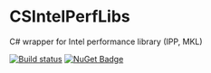 # CSIntelPerfLibs
C# wrapper for Intel performance library (IPP, MKL)

[![Build status](https://ci.appveyor.com/api/projects/status/1o92ad6ty9278i7j?svg=true)](https://ci.appveyor.com/project/yhbyhb/csintelperflibs)
[![NuGet Badge](https://buildstats.info/nuget/CSIntelPerfLibs)](https://www.nuget.org/packages/CSIntelPerfLibs)
